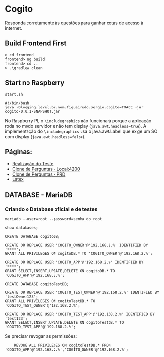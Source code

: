 # Cogito

Responda corretamente às questões para ganhar cotas de acesso à internet.

## Build Frontend First

    > cd frontend
    frontend> ng build
    frontend> cd ..
    > .\gradlew clean 

## Start no Raspberry

`start.sh`

    #!/bin/bash
    java -Dlogging.level.br.nom.figueiredo.sergio.cogito=TRACE -jar cogito-0.0.1-SNAPSHOT.jar

No Raspberry PI, o `\includegraphics` não funcionará porque a aplicação
roda no modo servidor e não tem display (`java.awt.headless=true`). A 
implementação do `\includegraphics` usa o java.awt.Label que exige um 
SO com display (`java.awt.headless=false`).

## Páginas:

- [Realização do Teste](http://teste/)
- [Clone de Perguntas - Local:4200](http://localhost:4200/pergunta?perguntaId=101)
- [Clone de Perguntas - PRD](http://teste/pergunta?perguntaId=102)
- [Latex](http://teste/latex)

## DATABASE - MariaDB

### Criando o Database oficial e de testes

    mariadb --user=root --password=senha_do_root

    show databases;

    CREATE DATABASE cogitoDB;
    
    CREATE OR REPLACE USER 'COGITO_OWNER'@'192.168.2.%' IDENTIFIED BY '****';
    GRANT ALL PRIVILEGES ON cogitoDB.* TO 'COGITO_OWNER'@'192.168.2.%';
    
    CREATE OR REPLACE USER 'COGITO_APP'@'192.168.2.%' IDENTIFIED BY '****';
    GRANT SELECT,INSERT,UPDATE,DELETE ON cogitoDB.* TO 'COGITO_APP'@'192.168.2.%';    

    CREATE DATABASE cogitoTestDB;
    
    CREATE OR REPLACE USER 'COGITO_TEST_OWNER'@'192.168.2.%' IDENTIFIED BY 'testOwner123';
    GRANT ALL PRIVILEGES ON cogitoTestDB.* TO 'COGITO_TEST_OWNER'@'192.168.2.%';

    CREATE OR REPLACE USER 'COGITO_TEST_APP'@'192.168.2.%' IDENTIFIED BY 'test123';
    GRANT SELECT,INSERT,UPDATE,DELETE ON cogitoTestDB.* TO 'COGITO_TEST_APP'@'192.168.2.%';    

Se precisar revogar as permissões:

        REVOKE ALL PRIVILEGES ON cogitoTestDB.* FROM 'COGITO_APP'@'192.168.2.%','COGITO_OWNER'@'192.168.2.%';

